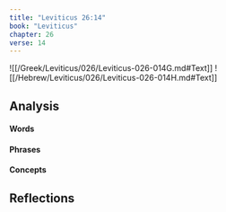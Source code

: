 ```yaml
---
title: "Leviticus 26:14"
book: "Leviticus"
chapter: 26
verse: 14
---
```

![[/Greek/Leviticus/026/Leviticus-026-014G.md#Text]]
![[/Hebrew/Leviticus/026/Leviticus-026-014H.md#Text]]

## Analysis

#### Words

#### Phrases

#### Concepts

## Reflections

